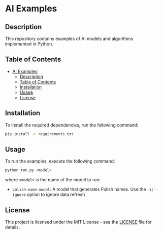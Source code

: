 # AI Examples

## Description
This repository contains examples of AI models and algorithms implemented in Python.

## Table of Contents
- [AI Examples](#ai-examples)
  - [Description](#description)
  - [Table of Contents](#table-of-contents)
  - [Installation](#installation)
  - [Usage](#usage)
  - [License](#license)

## Installation
To install the required dependencies, run the following command:
```bash
pip install -r requirements.txt
```

## Usage
To run the examples, execute the following command:
```bash
python run.py <model>
```
where `<model>` is the name of the model to run:
- `polish-name-model`:  A model that generates Polish names. Use the `-i|--ignore` option to ignore data refresh

## License
This project is licensed under the MIT License - see the [LICENSE](LICENSE) file for details.
```